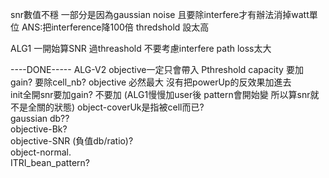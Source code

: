 
snr數值不穩 一部分是因為gaussian noise 且要除interfere才有辦法消掉watt單位   ANS:把interference降100倍
thredshold 設太高 

ALG1 一開始算SNR 過threashold 不要考慮interfere
path loss太大



 ----DONE-----
 ALG-V2  objective一定只會帶入 Pthreshold
 capacity 要加gain?   要除cell_nb? 
objective 必然最大  沒有把powerUp的反效果加進去   
init全開snr要加gain?   不要加  (ALG1慢慢加user後  pattern會開始變  所以算snr就不是全關的狀態)
 object-coverUk是指被cell而已?   
 gaussian db??     
 objective-Bk?   
 objective-SNR (負值db/ratio)?   
 object-normal.   
 ITRI_bean_pattern?   